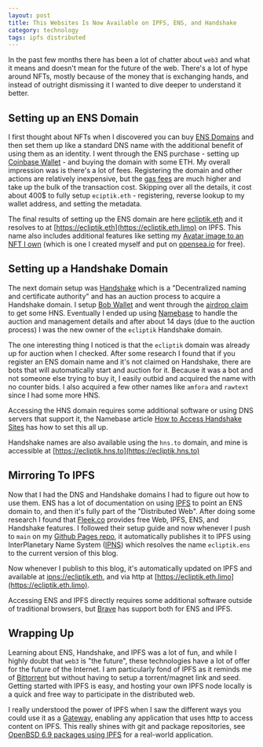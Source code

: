 ```yaml
---
layout: post
title: This Websites Is Now Available on IPFS, ENS, and Handshake
category: technology
tags: ipfs distributed
---
```


In the past few months there has been a lot of chatter about `web3` and what it means and doesn't mean for the future of the web. There's a lot of hype around NFTs, mostly because of the money that is exchanging hands, and instead of outright dismissing it I wanted to dive deeper to understand it better.

## Setting up an ENS Domain

I first thought about NFTs when I discovered you can buy [ENS Domains](https://ens.domains) and then set them up like a standard DNS name with the additional benefit of using them as an identity. I went through the ENS purchase - setting up [Coinbase Wallet](https://www.coinbase.com/wallet) - and buying the domain with some ETH. My overall impression was is there's a lot of fees. Registering the domain and other actions are relatively inexpensive, but the [gas fees](https://cryptocurrencysimple.com/all-you-must-know-about-what-are-eth-gas-fees/) are much higher and take up the bulk of the transaction cost. Skipping over all the details, it cost about 400$ to fully setup `eciptik.eth` - registering, reverse lookup to my wallet address, and setting the metadata.

The final results of setting up the ENS domain are here [ecliptik.eth](https://app.ens.domains/name/ecliptik.eth/details) and it resolves to  at [https://ecliptik.eth](https://ecliptik.eth.limo) on IPFS. This name also includes additional features like setting my [Avatar image to an NFT I own](https://medium.com/the-ethereum-name-service/nft-avatar-support-for-ens-profiles-bd4a5553f089) (which is one I created myself and put on [opensea.io](https://opensea.io) for free).

## Setting up a Handshake Domain

The next domain setup was [Handshake](https://handshake.org) which is a "Decentralized naming and certificate authority" and has an auction process to acquire a Handshake domain. I setup [Bob Wallet](https://bobwallet.io) and went through the [airdrop claim](https://github.com/handshake-org/hs-airdrop) to get some HNS. Eventually I ended up using [Namebase](https://www.namebase.io) to handle the auction and management details and after about 14 days (due to the auction process) I was the new owner of the `ecliptik` Handshake domain.

The one interesting thing I noticed is that the `ecliptik` domain was already up for auction when I checked. After some research I found that if you register an ENS domain name and it's not claimed on Handshake, there are bots that will automatically start and auction for it.  Because it was a bot and not someone else trying to buy it, I easily outbid and acquired the name with no counter bids. I also acquired a few other names like `amfora` and `rawtext` since I had some more HNS.

Accessing the HNS domain requires some additional software or using DNS servers that support it, the Namebase article [How to Access Handshake Sites](https://learn.namebase.io/starting-from-zero/how-to-access-handshake-sites) has how to set this all up.

Handshake names are also available using the `hns.to` domain, and mine is accessible at [https://ecliptik.hns.to](https://ecliptik.hns.to)

## Mirroring To IPFS

Now that I had the DNS and Handshake domains I had to figure out how to use them. ENS has a lot of documentation on using [IPFS](https://ipfs.io) to point an ENS domain to, and then it's fully part of the "Distributed Web". After doing some research I found that [Fleek.co](https://fleek.co) provides free Web, IPFS, ENS, and Handshake features. I followed their setup guide and now whenever I push to `main` on my [Github Pages repo](https://github.com/ecliptik/ecliptik.github.io), it automatically publishes it to IPFS using InterPlanetary Name System ([IPNS](https://docs.ipfs.io/concepts/ipns/)) which resolves the name `ecliptik.ens` to the current version of this blog.

Now whenever I publish to this blog, it's automatically updated on IPFS and available at [ipns://ecliptik.eth](ipns://ecliptik.eth), and via http at [https://ecliptik.eth.limo](https://ecliptik.eth.limo).

Accessing ENS and IPFS directly  requires some additional software outside of traditional browsers, but [Brave](https://brave.com) has support both for ENS and IPFS.

## Wrapping Up

Learning about ENS, Handshake, and IPFS was a lot of fun, and while I highly doubt that `web3` is "the future", these technologies have a lot of offer for the future of the Internet. I am particularly fond of IPFS as it reminds me of [Bittorrent](https://www.bittorrent.org) but without having to setup a torrent/magnet link and seed. Getting started with IPFS is easy, and hosting your own IPFS node locally is a quick and  free way to participate in the distributed web.

I really understood the power of IPFS when I saw the different ways you could use it as a [Gateway](https://docs.ipfs.io/concepts/ipfs-gateway/), enabling any application that uses http to access content on IPFS. This really shines with git and package repositories, see [OpenBSD 6.9 packages using IPFS](https://dataswamp.org/~solene/2021-05-01-ipfs-openbsd-69.html) for a real-world application.
